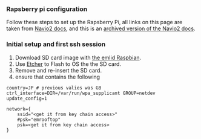 ### Rapsberry pi configuration
Follow these steps to set up the Rapsberry Pi, all links on this page are taken from [Navio2 docs](https://docs.emlid.com/navio2/common/ardupilot/configuring-raspberry-pi/), and this is an [archived version of the Navio2 docs](https://web.archive.org/web/20200906175643/https://docs.emlid.com/navio2/common/ardupilot/configuring-raspberry-pi/).
### Initial setup and first ssh session
1. Download SD card image with [the emlid Raspbian](http://files.emlid.com/images/emlid-raspbian-20200922.img.xz).
2. Use [Etcher](https://etcher.io/) to Flash to OS the the SD card.
3. Remove and re-insert the SD card.
4. ensure that contains the following
```
country=JP # previous valies was GB
ctrl_interface=DIR=/var/run/wpa_supplicant GROUP=netdev
update_config=1

network={
	ssid="<get it from key chain access>"
	#psk="emrooftop"
	psk=<get it from key chain access>
}
```